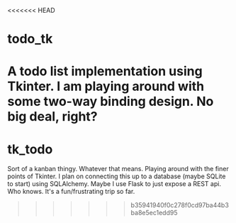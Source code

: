 <<<<<<< HEAD
# todo_tk
A todo list implementation using Tkinter.  I am playing around with some two-way binding design.  No big deal, right?
=======
# tk_todo
Sort of a kanban thingy.  Whatever that means.  Playing around with the finer points of Tkinter.  I plan on connecting this up to a database (maybe SQLite to start) using SQLAlchemy.  Maybe I use Flask to just expose a REST api.  Who knows.  It's a fun/frustrating trip so far.
>>>>>>> b35941940f0c278f0cd97ba44b3ba8e5ec1edd95
